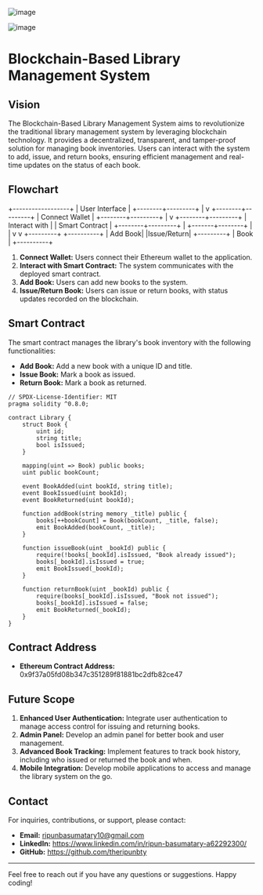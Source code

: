 

![image](https://github.com/user-attachments/assets/99eb55ad-fe15-4d05-ace6-3a5b6afd66db)



![image](https://github.com/user-attachments/assets/15dd8d99-5853-46ba-8060-981f506b910c)


# Blockchain-Based Library Management System

## Vision

The Blockchain-Based Library Management System aims to revolutionize the traditional library management system by leveraging blockchain technology. It provides a decentralized, transparent, and tamper-proof solution for managing book inventories. Users can interact with the system to add, issue, and return books, ensuring efficient management and real-time updates on the status of each book.

## Flowchart


 +------------------+
 |   User Interface |
 +--------+---------+
          |
          v
 +--------+---------+
 |  Connect Wallet  |
 +--------+---------+
          |
          v
 +--------+---------+
 |  Interact with   |
 | Smart Contract   |
 +--------+---------+
          |
  +-------+--------+
  |                |
  v                v
+---------+    +----------+
| Add Book|    |Issue/Return|
+---------+    |   Book     |
               +----------+


1. **Connect Wallet:** Users connect their Ethereum wallet to the application.
2. **Interact with Smart Contract:** The system communicates with the deployed smart contract.
3. **Add Book:** Users can add new books to the system.
4. **Issue/Return Book:** Users can issue or return books, with status updates recorded on the blockchain.

## Smart Contract

The smart contract manages the library's book inventory with the following functionalities:
- **Add Book:** Add a new book with a unique ID and title.
- **Issue Book:** Mark a book as issued.
- **Return Book:** Mark a book as returned.

```solidity
// SPDX-License-Identifier: MIT
pragma solidity ^0.8.0;

contract Library {
    struct Book {
        uint id;
        string title;
        bool isIssued;
    }

    mapping(uint => Book) public books;
    uint public bookCount;

    event BookAdded(uint bookId, string title);
    event BookIssued(uint bookId);
    event BookReturned(uint bookId);

    function addBook(string memory _title) public {
        books[++bookCount] = Book(bookCount, _title, false);
        emit BookAdded(bookCount, _title);
    }

    function issueBook(uint _bookId) public {
        require(!books[_bookId].isIssued, "Book already issued");
        books[_bookId].isIssued = true;
        emit BookIssued(_bookId);
    }

    function returnBook(uint _bookId) public {
        require(books[_bookId].isIssued, "Book not issued");
        books[_bookId].isIssued = false;
        emit BookReturned(_bookId);
    }
}
```

## Contract Address

- **Ethereum Contract Address:** 0x9f37a05fd08b347c351289f81881bc2dfb82ce47

## Future Scope

1. **Enhanced User Authentication:** Integrate user authentication to manage access control for issuing and returning books.
2. **Admin Panel:** Develop an admin panel for better book and user management.
3. **Advanced Book Tracking:** Implement features to track book history, including who issued or returned the book and when.
4. **Mobile Integration:** Develop mobile applications to access and manage the library system on the go.

## Contact

For inquiries, contributions, or support, please contact:

- **Email:** ripunbasumatary10@gmail.com
- **LinkedIn:** https://www.linkedin.com/in/ripun-basumatary-a62292300/
- **GitHub:** https://github.com/theripunbty

---

Feel free to reach out if you have any questions or suggestions. Happy coding!
```
